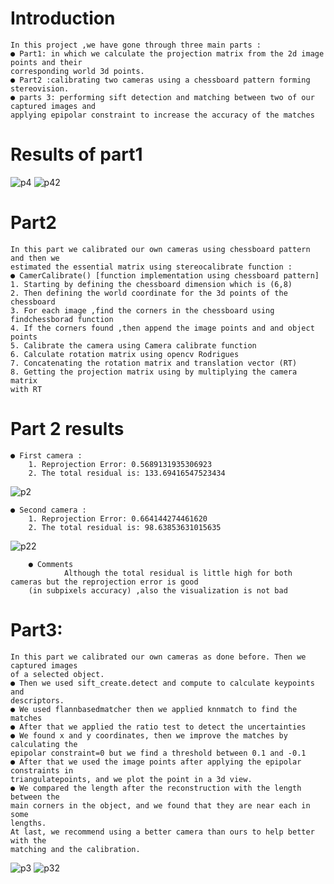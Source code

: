# Introduction
	In this project ,we have gone through three main parts :
	● Part1: in which we calculate the projection matrix from the 2d image points and their
	corresponding world 3d points.
	● Part2 :calibrating two cameras using a chessboard pattern forming stereovision.
	● parts 3: performing sift detection and matching between two of our captured images and
	applying epipolar constraint to increase the accuracy of the matches
	
# Results of part1
![p4](https://user-images.githubusercontent.com/49596777/221073306-0cfbfcb0-b950-46c3-8ac6-5379344975fd.PNG)
![p42](https://user-images.githubusercontent.com/49596777/221073310-368f6788-93a1-4396-80f4-b06011f5f72d.PNG)


# Part2
	In this part we calibrated our own cameras using chessboard pattern and then we
	estimated the essential matrix using stereocalibrate function :
	● CamerCalibrate() [function implementation using chessboard pattern]
	1. Starting by defining the chessboard dimension which is (6,8)
	2. Then defining the world coordinate for the 3d points of the chessboard
	3. For each image ,find the corners in the chessboard using
	findchessborad function
	4. If the corners found ,then append the image points and and object
	points
	5. Calibrate the camera using Camera calibrate function
	6. Calculate rotation matrix using opencv Rodrigues
	7. Concatenating the rotation matrix and translation vector (RT)
	8. Getting the projection matrix using by multiplying the camera matrix
	with RT
	
# Part 2 results
	● First camera :
		1. Reprojection Error: 0.5689131935306923
		2. The total residual is: 133.69416547523434
		
![p2](https://user-images.githubusercontent.com/49596777/221073915-8a157dcb-f6ee-4296-a838-b9419a50929a.PNG)

	● Second camera :
		1. Reprojection Error: 0.664144274461620
		2. The total residual is: 98.63853631015635
	
![p22](https://user-images.githubusercontent.com/49596777/221073926-501a51e4-5937-41a2-8137-0b0236fef795.PNG)

	
        ● Comments 
                Although the total residual is little high for both cameras but the reprojection error is good
		(in subpixels accuracy) ,also the visualization is not bad
       
     
 # Part3:
	In this part we calibrated our own cameras as done before. Then we captured images
	of a selected object.
	● Then we used sift_create.detect and compute to calculate keypoints and
	descriptors.
	● We used flannbasedmatcher then we applied knnmatch to find the matches
	● After that we applied the ratio test to detect the uncertainties
	● We found x and y coordinates, then we improve the matches by calculating the
	epipolar constraint=0 but we find a threshold between 0.1 and -0.1
	● After that we used the image points after applying the epipolar constraints in
	triangulatepoints, and we plot the point in a 3d view.
	● We compared the length after the reconstruction with the length between the
	main corners in the object, and we found that they are near each in some
	lengths.
	At last, we recommend using a better camera than ours to help better with the
	matching and the calibration.
![p3](https://user-images.githubusercontent.com/49596777/221074279-e1f1b202-0c4d-4a7c-8f43-e6efdac68c69.PNG)
![p32](https://user-images.githubusercontent.com/49596777/221074282-2fdc78c6-814c-4d2b-855a-f1e0aba65fa1.PNG)

	
	
	
